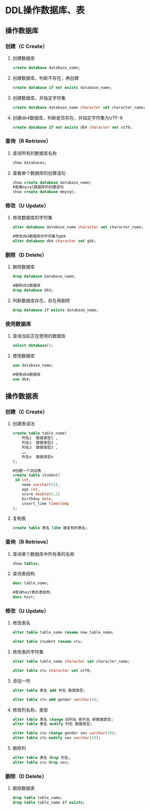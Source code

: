 # DDL操作数据库、表

## 操作数据库

### 创建（C Create）

1. 创建数据库	

   ```sql
   create database database_name;
   ```

2. 创建数据库，判断不存在，再创建

   ```sql
   create database if not exists database_name;
   ```

3. 创建数据库，并指定字符集

   ```sql
   create database database_name character set character_name;
   ```

   

4. 创建db4数据库，判断是否存在，并指定字符集为UTF-8

   ~~~sql
   create database if not exists db4 character set utf8;
   ~~~


###  查询（R Retrieve）

1. 查询所有的数据库名称
   ~~~sql
   show databases;
   ~~~
2. 查看单个数据库的创建语句
   ```sql
   show create database database_name;
   #查看mysql数据库的创建语句
   show create database mmysql;
   ```


### 修改（U Update）

1. 修改数据库的字符集

   ```sql
   alter database database_name character set character_name;
   
   #修改db4数据库的字符集为gbk
   alter database db4 character set gbk;
   ```

### 删除（D Delete）

1. 删除数据库

   ```sql
   drop database database_name;
   
   #删除db3数据库
   drop database db3;
   ```

2. 判断数据库存在，存在再删除

   ```sql
   drop database if exists database_name;
   ```

### 使用数据库

1. 查询当前正在使用的数据库

   ```sql
   select database();
   ```
   
2. 使用数据库

   ```sql
   use database_name;
   
   #使用db4数据库
   use db4;
   ```

## 操作数据表

### 创建（C Create）

1. 创建表语法

   ```sql
   create table table_name(
       列名1  数据类型1 ,
       列名2  数据类型2 ,
       列名3  数据类型3 ,
       ……
       列名n  数据类型n 
   );
   
   #创建一个测试表
   create table student(
   	id int,
       name varchar(32),
       age int,
       score double(4,1)
       birthday date,
       insert_time timestamp
   );
   ```

2. 复制表

   ```sql
   create table 表名 like 被复制的表名;
   ```

###  查询（R Retrieve）

1. 查询某个数据库中所有表的名称

   ```sql
   show tables;
   ```

2. 查询表结构

   ```sql
   desc table_name;
   
   #查询host表的表结构
   desc host;
   ```

### 修改（U Update）

1. 修改表名

   ```sql
   alter table table_name rename new_table_name;
   
   alter table student rename stu;
   ```

2. 修改表的字符集

   ```sql
   alter table table_name character set character_name;
   
   alter table stu character set utf8;
   ```

3. 添加一列

   ```sql
   alter table 表名 add 列名 数据类型;
   
   alter table stu add gender varchar(4);
   ```

4. 修改列名称，类型

   ```sql
   alter table 表名 change 旧列名 新列名 新数据类型;
   alter table 表名 modify 列名 数据类型;
   
   alter table stu change gender sex varchar(20);
   alter table stu modify sex varchar(20);
   ```

5. 删除列

   ```sql
   alter table 表名 drop 列名;
   alter table stu drop sex;
   ```

### 删除（D Delete）

1. 删除数据表

   ```sql
   drop table table_name;
   drop table table_name if exists;
   ```

   

